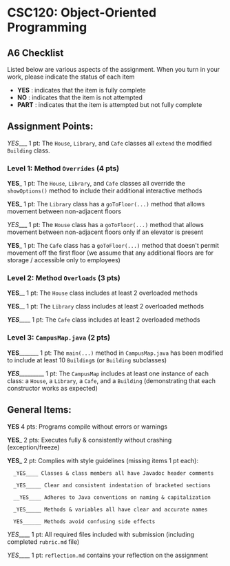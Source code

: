 # CSC120: Object-Oriented Programming
## A6 Checklist

Listed below are various aspects of the assignment.  When you turn in your work, please indicate the status of each item

- **YES** : indicates that the item is fully complete
- **NO** : indicates that the item is not attempted
- **PART** : indicates that the item is attempted but not fully complete


## Assignment Points:

_YES____ 1 pt: The `House`, `Library`, and `Cafe` classes all `extend` the modified `Building` class.

### Level 1: Method `Overrides` (4 pts)

__YES___ 1 pt: The `House`, `Library`, and `Cafe` classes all override the `showOptions()` method to include their additional interactive methods

__YES___ 1 pt: The `Library` class has a `goToFloor(...)` method that allows movement between non-adjacent floors

_YES____ 1 pt: The `House` class has a `goToFloor(...)` method that allows movement between non-adjacent floors only if an elevator is present

__YES___ 1 pt: The `Cafe` class has a `goToFloor(...)` method that doesn't permit movement off the first floor (we assume that any additional floors are for storage / accessible only to employees)

### Level 2: Method `Overloads` (3 pts)

____YES______ 1 pt: The `House` class includes at least 2 overloaded methods

____YES______ 1 pt: The `Library` class includes at least 2 overloaded methods

___YES_______ 1 pt: The `Cafe` class includes at least 2 overloaded methods

### Level 3: `CampusMap.java` (2 pts)

____YES___________ 1 pt: The `main(...)` method in `CampusMap.java` has been modified to include at least 10 `Building`s (or `Building` subclasses)

___YES____________ 1 pt: The `CampusMap` includes at least one instance of each class: a `House`, a `Library`, a `Cafe`, and a `Building` (demonstrating that each constructor works as expected)



## General Items:

____YES____ 4 pts: Programs compile without errors or warnings

__YES___ 2 pts: Executes fully & consistently without crashing (exception/freeze)

__YES___ 2 pt: Complies with style guidelines (missing items 1 pt each):

      _YES____ Classes & class members all have Javadoc header comments

      _YES_____ Clear and consistent indentation of bracketed sections

      __YES____ Adheres to Java conventions on naming & capitalization

      _YES_____ Methods & variables all have clear and accurate names

      YES______ Methods avoid confusing side effects

_YES_____ 1 pt: All required files included with submission (including completed `rubric.md` file)

_YES_____ 1 pt: `reflection.md` contains your reflection on the assignment

